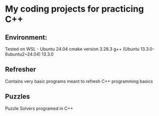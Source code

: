 # My coding projects for practicing C++

## Environment:

Tested on WSL - Ubuntu 24.04
cmake version 3.28.3
g++ (Ubuntu 13.3.0-6ubuntu2~24.04) 13.3.0

## Refresher

Contains very basic programs meant to refresh C++ programming basics

## Puzzles

Puzzle Solvers programed in C++

